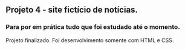 ## Projeto 4 - site fictício de notícias.

### Para por em prática tudo que foi estudado até o momento.

Projeto finalizado. Foi desenvolvimento somente com HTML e CSS.